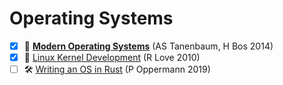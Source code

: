 # Operating Systems

- [x] 📖 [**Modern Operating Systems**](https://www.amazon.com/Modern-Operating-Systems-Andrew-Tanenbaum/dp/013359162X) (AS Tanenbaum, H Bos 2014)
- [x] 📖 [Linux Kernel Development](https://www.amazon.in/Linux-Kernel-Development-Developers-Library/dp/0672329468) (R Love 2010)
- [ ] 🛠 [Writing an OS in Rust](https://os.phil-opp.com) (P Oppermann 2019)
